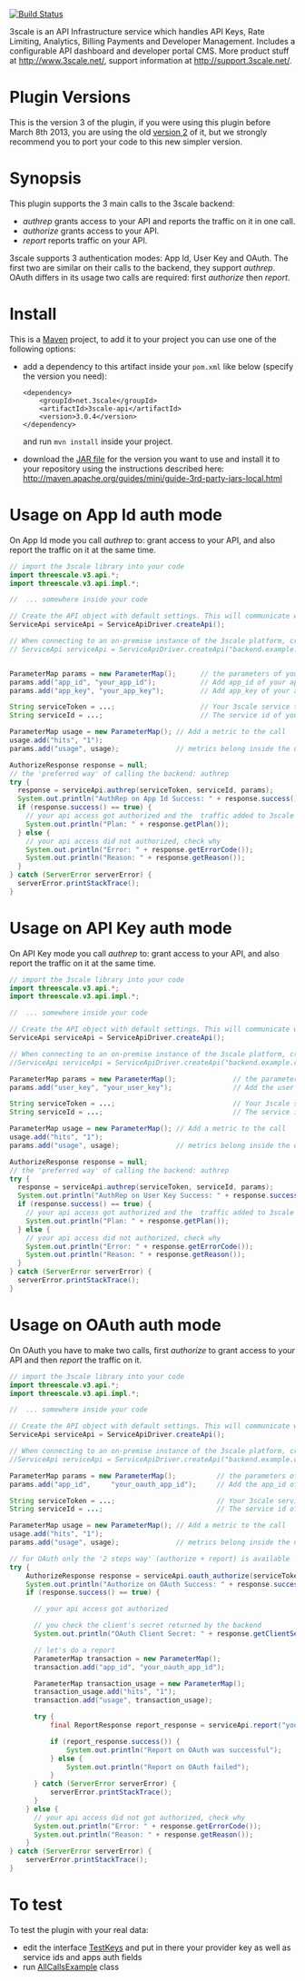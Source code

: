 [![Build Status](https://secure.travis-ci.org/3scale/3scale_ws_api_for_java.png?branch=master)](http://travis-ci.org/3scale/3scale_ws_api_for_java)

3scale is an API Infrastructure service which handles API Keys, Rate Limiting, Analytics, Billing Payments and Developer Management. Includes a configurable API dashboard and developer portal CMS. More product stuff at http://www.3scale.net/, support information at http://support.3scale.net/.

Plugin Versions
===============

This is the version 3 of the plugin, if you were using this plugin before March 8th 2013, you are using the old [version 2](https://github.com/3scale/3scale_ws_api_for_java/tree/v2) of it, but we strongly recommend you to port your code to this new simpler version.

Synopsis
========

This plugin supports the 3 main calls to the 3scale backend:

- *authrep* grants access to your API and reports the traffic on it in one call.
- *authorize* grants access to your API.
- *report* reports traffic on your API.

3scale supports 3 authentication modes: App Id, User Key and OAuth. The first two are similar on their calls to the backend, they support *authrep*. OAuth differs in its usage two calls are required: first *authorize* then *report*.

Install
=======

This is a [Maven](http://maven.apache.org/) project, to add it to your project you can use one of the following options:
- add a dependency to this artifact inside your `pom.xml` like below (specify the version you need):
    ```
    <dependency>
        <groupId>net.3scale</groupId>
        <artifactId>3scale-api</artifactId>
        <version>3.0.4</version>
    </dependency>
    ```
     and run `mvn install` inside your project.

- download the [JAR file](https://search.maven.org/#search%7Cgav%7C1%7Cg%3A%22net.3scale%22%20AND%20a%3A%223scale-api%22) for the version you want to use and install it to your repository using the instructions described here: http://maven.apache.org/guides/mini/guide-3rd-party-jars-local.html


Usage on App Id auth mode
=========================

On App Id mode you call *authrep* to: grant access to your API, and also report the traffic on it at the same time.

```java
// import the 3scale library into your code
import threescale.v3.api.*;
import threescale.v3.api.impl.*;

//  ... somewhere inside your code

// Create the API object with default settings. This will communicate with the 3scale platform SaaS default server.
ServiceApi serviceApi = ServiceApiDriver.createApi();

// When connecting to an on-premise instance of the 3scale platform, create the API object for a given host and port:
// ServiceApi serviceApi = ServiceApiDriver.createApi("backend.example.com", 80, true);


ParameterMap params = new ParameterMap();      // the parameters of your call
params.add("app_id", "your_app_id");           // Add app_id of your application for authorization
params.add("app_key", "your_app_key");         // Add app_key of your application for authorization

String serviceToken = ...;                     // Your 3scale service token
String serviceId = ...;                        // The service id of your application

ParameterMap usage = new ParameterMap(); // Add a metric to the call
usage.add("hits", "1");
params.add("usage", usage);              // metrics belong inside the usage parameter

AuthorizeResponse response = null;
// the 'preferred way' of calling the backend: authrep
try {
  response = serviceApi.authrep(serviceToken, serviceId, params);
  System.out.println("AuthRep on App Id Success: " + response.success());
  if (response.success() == true) {
    // your api access got authorized and the  traffic added to 3scale backend
    System.out.println("Plan: " + response.getPlan());
  } else {
    // your api access did not authorized, check why
    System.out.println("Error: " + response.getErrorCode());
    System.out.println("Reason: " + response.getReason());
  }
} catch (ServerError serverError) {
  serverError.printStackTrace();
}
```

Usage on API Key auth mode
==========================

On API Key mode you call *authrep* to: grant access to your API, and also report the traffic on it at the same time.

```java
// import the 3scale library into your code
import threescale.v3.api.*;
import threescale.v3.api.impl.*;

//  ... somewhere inside your code

// Create the API object with default settings. This will communicate with the 3scale platform SaaS default server.
ServiceApi serviceApi = ServiceApiDriver.createApi();

// When connecting to an on-premise instance of the 3scale platform, create the API object for a given host and port:
//ServiceApi serviceApi = ServiceApiDriver.createApi("backend.example.com", 80, true);

ParameterMap params = new ParameterMap();              // the parameters of your call
params.add("user_key", "your_user_key");               // Add the user key of your application for authorization

String serviceToken = ...;                             // Your 3scale service token
String serviceId = ...;                                // The service id for your user key

ParameterMap usage = new ParameterMap(); // Add a metric to the call
usage.add("hits", "1");
params.add("usage", usage);              // metrics belong inside the usage parameter

AuthorizeResponse response = null;
// the 'preferred way' of calling the backend: authrep
try {
  response = serviceApi.authrep(serviceToken, serviceId, params);
  System.out.println("AuthRep on User Key Success: " + response.success());
  if (response.success() == true) {
    // your api access got authorized and the  traffic added to 3scale backend
    System.out.println("Plan: " + response.getPlan());
  } else {
    // your api access did not authorized, check why
    System.out.println("Error: " + response.getErrorCode());
    System.out.println("Reason: " + response.getReason());
  }
} catch (ServerError serverError) {
  serverError.printStackTrace();
}
```

Usage on OAuth auth mode
==========================

On OAuth you have to make two calls, first *authorize* to grant access to your API and then *report* the traffic on it.

```java
// import the 3scale library into your code
import threescale.v3.api.*;
import threescale.v3.api.impl.*;

//  ... somewhere inside your code

// Create the API object with default settings. This will communicate with the 3scale platform SaaS default server.
ServiceApi serviceApi = ServiceApiDriver.createApi();

// When connecting to an on-premise instance of the 3scale platform, create the API object for a given host and port:
//ServiceApi serviceApi = ServiceApiDriver.createApi("backend.example.com", 80, true);

ParameterMap params = new ParameterMap();          // the parameters of your call
params.add("app_id",     "your_oauth_app_id");     // Add the app_id of your application for authorization

String serviceToken = ...;                         // Your 3scale service token
String serviceId = ...;                            // The service id of your application

ParameterMap usage = new ParameterMap(); // Add a metric to the call
usage.add("hits", "1");
params.add("usage", usage);              // metrics belong inside the usage parameter

// for OAuth only the '2 steps way' (authorize + report) is available
try {
    AuthorizeResponse response = serviceApi.oauth_authorize(serviceToken, serviceId, params);         // Perform OAuth authorize
    System.out.println("Authorize on OAuth Success: " + response.success());
    if (response.success() == true) {

      // your api access got authorized

      // you check the client's secret returned by the backend
      System.out.println("OAuth Client Secret: " + response.getClientSecret());

      // let's do a report
      ParameterMap transaction = new ParameterMap();
      transaction.add("app_id", "your_oauth_app_id");

      ParameterMap transaction_usage = new ParameterMap();
      transaction_usage.add("hits", "1");
      transaction.add("usage", transaction_usage);

      try {
          final ReportResponse report_response = serviceApi.report("your_oauth_service_id", transaction);

          if (report_response.success()) {
              System.out.println("Report on OAuth was successful");
          } else {
              System.out.println("Report on OAuth failed");
          }
      } catch (ServerError serverError) {
          serverError.printStackTrace();
      }
    } else {
      // your api access did not got authorized, check why
      System.out.println("Error: " + response.getErrorCode());
      System.out.println("Reason: " + response.getReason());
    }
} catch (ServerError serverError) {
    serverError.printStackTrace();
}
```

To test
=======

To test the plugin with your real data:
- edit the interface [TestKeys](https://github.com/3scale/3scale_ws_api_for_java/blob/master/src/main/java/threescale/v3/api/example/TestKeys.java) and put in there your provider key as well as service ids and apps auth fields
- run [AllCallsExample](https://github.com/3scale/3scale_ws_api_for_java/blob/master/src/main/java/threescale/v3/api/example/AllCallsExample.java) class

